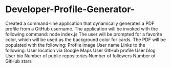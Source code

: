 # Developer-Profile-Generator-
Created a command-line application that dynamically generates a PDF profile from a GitHub username. The application will be invoked with the following command: node index.js The user will be prompted for a favorite color, which will be used as the background color for cards. The PDF will be populated with the following:  Profile image User name Links to the following:  User location via Google Maps User GitHub profile User blog   User bio Number of public repositories Number of followers Number of GitHub stars
